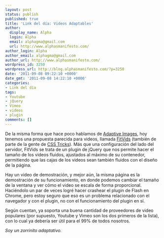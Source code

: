 ```yaml
---
layout: post
status: publish
published: true
title: 'Link del día: Videos Adaptables'
author:
  display_name: Alpha
  login: Alpha
  email: alphagma@gmail.com
  url: http://www.alphasmanifesto.com/
author_login: Alpha
author_email: alphagma@gmail.com
author_url: http://www.alphasmanifesto.com/
wordpress_id: 3250
wordpress_url: http://blog.alphasmanifesto.com/?p=3250
date: '2011-09-08 09:22:10 +0000'
date_gmt: '2011-09-08 14:22:10 +0000'
categories:
- Link del día
tags:
- Youtube
- jQuery
- Vimeo
- videos
- plugin
comments: []
---
```


De la misma forma que hace poco hablamos de <a href="https://blog.alphasmanifesto.com/2011/09/02/link-del-dia-adaptive-images-mobile/">Adaptive Images</a>, hoy tenemos una propuesta parecida para videos, llamada <a href="http://fitvidsjs.com/">FitVids</a> (también de parte de la gente de <a href="http://css-tricks.com/14103-fitvids-js/">CSS Tricks</a>). Más que una configuración del lado del servidor, FitVids se trata de un plugin de jQuery que nos permite hacer el tamaño de los videos fluidos, ajustados al máximo de su contenedor, permitiendo que las cajas de los videos sean también fluidos con el diseño de la página.

Hay un video de demostración, y mejor aún, la misma página es la demostración de su funcionamiento, en donde podemos cambiar el tamaño de la ventana y ver cómo el video se escala de forma proporcional. Haciéndolo un par de veces logré hacer crashear el plugin de Flash en Chrome, pero estoy seguro que eso es un problema relacionado con el navegador y con el plugin, no con el funcionamiento del plugin en sí.

Según cuentan, ya soporta una buena cantidad de proveedores de video populares (por supuesto, Youtube y Vimeo son los dos primeros de la lista), con lo cual ya debería ser útil para el 99% de todos nosotros.

_Soy un zorrinito adaptativo._
